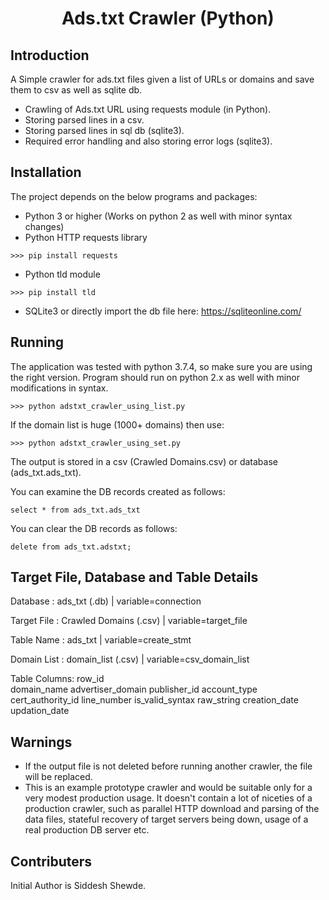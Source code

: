 <h1 align="center">Ads.txt Crawler (Python)</h1>
 

## Introduction
A Simple crawler for ads.txt files given a list of URLs or domains and save them to csv as well as sqlite db.

- Crawling of Ads.txt URL using requests module (in Python).
- Storing parsed lines in a csv.
- Storing parsed lines in sql db (sqlite3).
- Required error handling and also storing error logs (sqlite3).

## Installation
The project depends on the below programs and packages:
- Python 3 or higher (Works on python 2 as well with minor syntax changes)
- Python HTTP requests library
```
>>> pip install requests
```
- Python tld module
```
>>> pip install tld
```
- SQLite3 or directly import the db file here: https://sqliteonline.com/

## Running
The application was tested with python 3.7.4, so make sure you are using the right version. Program should run on python 2.x as well with minor modifications in syntax.
```
>>> python adstxt_crawler_using_list.py
```
If the domain list is huge (1000+ domains) then use:
```
>>> python adstxt_crawler_using_set.py
```
The output is stored in a csv (Crawled Domains.csv) or database (ads_txt.ads_txt).

You can examine the DB records created as follows:
```
select * from ads_txt.ads_txt
```
You can clear the DB records as follows:
```
delete from ads_txt.adstxt;
```

## Target File, Database and Table Details
Database    : ads_txt (.db) | variable=connection

Target File : Crawled Domains (.csv) | variable=target_file

Table Name  : ads_txt | variable=create_stmt

Domain List : domain_list (.csv) | variable=csv_domain_list


Table Columns:
row_id	
domain_name
advertiser_domain
publisher_id
account_type
cert_authority_id
line_number
is_valid_syntax
raw_string
creation_date
updation_date

## Warnings
- If the output file is not deleted before running another crawler, the file will be replaced.
- This is an example prototype crawler and would be suitable only for a very modest production usage. It doesn't contain a lot of niceties of a production crawler, such as parallel HTTP download and parsing of the data files, stateful recovery of target servers being down, usage of a real production DB server etc.

## Contributers
Initial Author is Siddesh Shewde.
